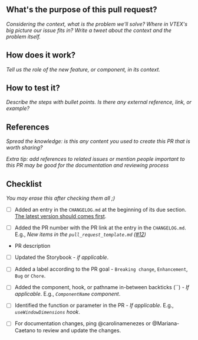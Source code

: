 ## What's the purpose of this pull request?

<em>Considering the context, what is the problem we'll solve? Where in VTEX's big picture our issue fits in? Write a tweet about the context and the problem itself.</em>

## How does it work?

<em>Tell us the role of the new feature, or component, in its context.</em>

## How to test it?

<em>Describe the steps with bullet points. Is there any external reference, link, or example?</em>

## References

<em>Spread the knowledge: is this any content you used to create this PR that is worth sharing?</em>

<em>Extra tip: add references to related issues or mention people important to this PR may be good for the documentation and reviewing process</em>

## Checklist

<em>You may erase this after checking them all ;)</em>

- [ ] Added an entry in the `CHANGELOG.md` at the beginning of its due section. [The latest version should comes first](https://keepachangelog.com/en/1.0.0/#:~:text=The%20latest%20version%20comes%20first.).
- [ ] Added the PR number with the PR link at the entry in the `CHANGELOG.md`. E.g., *New items in the `pull_request_template.md` ([#12](https://github.com/vtex-sites/gatsby.store/pull/12))* 


- PR description
- [ ] Updated the Storybook - *if applicable*.
- [ ] Added a label according to the PR goal - `Breaking change`, `Enhancement`, `Bug` or `Chore`.
- [ ] Added the component, hook, or pathname in-between backticks (``) *- If applicable*. E.g., *`ComponentName` component*.
- [ ] Identified the function or parameter in the PR *- If applicable*. E.g., *`useWindowDimensions` hook*.
- [ ] For documentation changes, ping @carolinamenezes or @Mariana-Caetano to review and update the changes.

